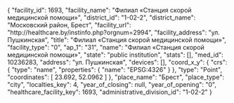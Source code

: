 {
    "facility_id": 1693,
    "facility_name": "Филиал «Станция скорой медицинской помощи»",
    "district_id": "1-02-2",
    "district_name": "Московский район, Брест",
    "facility_url": "http:\/\/healthcare.by\/instinfo.php?orgnum=2994",
    "facility_address": "ул. Пушкинская",
    "title": "Филиал «Станция скорой медицинской помощи»",
    "facility_type": "0",
    "ap_1": "31",
    "name": "Филиал «Станция скорой медицинской помощи»",
    "state": "public institution",
    "stats": [],
    "med_id": 10236283,
    "address": "ул. Пушкинская",
    "devices": [],
    "coord_x_y": {
        "crs": {
            "type": "name",
            "properties": {
                "name": "EPSG:4326"
            }
        },
        "type": "Point",
        "coordinates": [
            23.692,
            52.0962
        ]
    },
    "place_name": "Брест",
    "place_type": "city",
    "localties_key": 4,
    "year_of_closing": null,
    "year_of_opening": "0",
    "healthcare_facility_key": 1693,
    "administrative_division_id": "1-02-2"
}